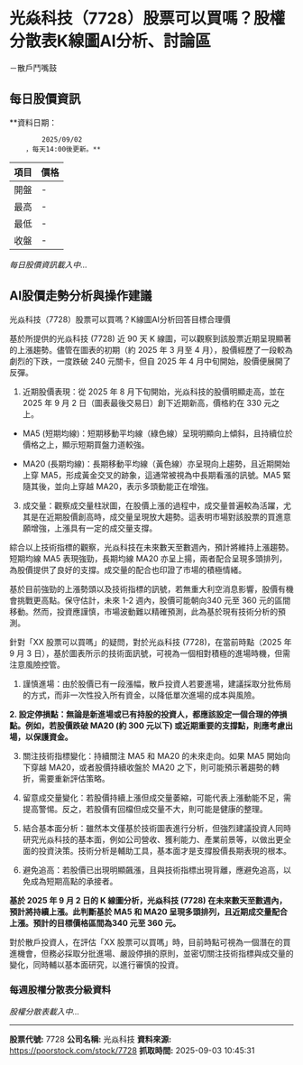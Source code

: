 # 光焱科技（7728）股票可以買嗎？股權分散表K線圖AI分析、討論區
－散戶鬥嘴鼓

## 每日股價資訊

**資料日期：
        
            2025/09/02
        ，每天14:00後更新。**

| 項目 | 價格 |
|------|------|
| 開盤 | - |
| 最高 | - |
| 最低 | - |
| 收盤 | - |

*每日股價資訊載入中...*

## AI股價走勢分析與操作建議

光焱科技（7728）股票可以買嗎？K線圖AI分析回答目標合理價

基於所提供的光焱科技 (7728) 近 90 天 K 線圖，可以觀察到該股票近期呈現顯著的上漲趨勢。儘管在圖表的初期（約 2025 年 3 月至 4 月），股價經歷了一段較為劇烈的下跌，一度跌破 240 元關卡，但自 2025 年 4 月中旬開始，股價便展開了反彈。

1.  近期股價表現：從 2025 年 8 月下旬開始，光焱科技的股價明顯走高，並在 2025 年 9 月 2 日（圖表最後交易日）創下近期新高，價格約在 330 元之上。

*   MA5 (短期均線)：短期移動平均線（綠色線）呈現明顯向上傾斜，且持續位於價格之上，顯示短期買盤力道較強。

*   MA20 (長期均線)：長期移動平均線（黃色線）亦呈現向上趨勢，且近期開始上穿 MA5，形成黃金交叉的跡象，這通常被視為中長期看漲的訊號。MA5 緊隨其後，並向上穿越 MA20，表示多頭動能正在增強。

3.  成交量：觀察成交量柱狀圖，在股價上漲的過程中，成交量普遍較為活躍，尤其是在近期股價創高時，成交量呈現放大趨勢。這表明市場對該股票的買進意願增強，上漲具有一定的成交量支撐。

綜合以上技術指標的觀察，光焱科技在未來數天至數週內，預計將維持上漲趨勢。短期均線 MA5 表現強勁，長期均線 MA20 亦呈上揚，兩者配合呈現多頭排列，為股價提供了良好的支撐。成交量的配合也印證了市場的積極情緒。

基於目前強勁的上漲勢頭以及技術指標的訊號，若無重大利空消息影響，股價有機會挑戰更高點。保守估計，未來 1-2 週內，股價可能朝向340 元至 360 元的區間移動。然而，投資應謹慎，市場波動難以精確預測，此為基於現有技術分析的預測。

針對「XX 股票可以買嗎」的疑問，對於光焱科技 (7728)，在當前時點（2025 年 9 月 3 日），基於圖表所示的技術面訊號，可視為一個相對積極的進場時機，但需注意風險控管。

1.  謹慎進場：由於股價已有一段漲幅，散戶投資人若要進場，建議採取分批佈局的方式，而非一次性投入所有資金，以降低單次進場的成本與風險。

**2.  設定停損點：無論是新進場或已有持股的投資人，都應該設定一個合理的停損點。例如，若股價跌破 MA20 (約 300 元以下) 或近期重要的支撐點，則應考慮出場，以保護資金。**

3.  關注技術指標變化：持續關注 MA5 和 MA20 的未來走向。如果 MA5 開始向下穿越 MA20，或者股價持續收盤於 MA20 之下，則可能預示著趨勢的轉折，需要重新評估策略。

4.  留意成交量變化：若股價持續上漲但成交量萎縮，可能代表上漲動能不足，需提高警惕。反之，若股價有回檔但成交量不大，則可能是健康的整理。

5.  結合基本面分析：雖然本文僅基於技術圖表進行分析，但強烈建議投資人同時研究光焱科技的基本面，例如公司營收、獲利能力、產業前景等，以做出更全面的投資決策。技術分析是輔助工具，基本面才是支撐股價長期表現的根本。

6.  避免追高：若股價已出現明顯飆漲，且與技術指標出現背離，應避免追高，以免成為短期高點的承接者。

**基於 2025 年 9 月 2 日的 K 線圖分析，光焱科技 (7728) 在未來數天至數週內，預計將持續上漲。此判斷基於 MA5 和 MA20 呈現多頭排列，且近期成交量配合上漲。預計的目標價格區間為340 元至 360 元。**

對於散戶投資人，在評估「XX 股票可以買嗎」時，目前時點可視為一個潛在的買進機會，但務必採取分批進場、嚴設停損的原則，並密切關注技術指標與成交量的變化，同時輔以基本面研究，以進行審慎的投資。

### 每週股權分散表分級資料

*股權分散表載入中...*

---

**股票代號:** 7728
**公司名稱:** 光焱科技
**資料來源:** https://poorstock.com/stock/7728
**抓取時間:** 2025-09-03 10:45:31